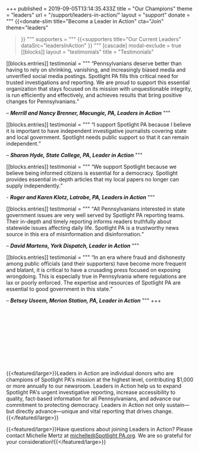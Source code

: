 +++
published = 2019-09-05T13:14:35.433Z
title = "Our Champions"
theme = "leaders"
url = "/support/leaders-in-action/"
layout = "support"
donate = """
{{<donate-slim
    title="Become a Leader in Action"
    cta="Join"
    theme="leaders"
>}}
"""
supporters = """
{{<supporters
  title="Our Current Leaders"
  dataSrc="leadersInAction"
>}}
"""
[cascade]
modal-exclude = true
[[blocks]]
layout = "testimonials"
title = "Testimonials"

[[blocks.entries]]
testimonial = """
  <q class="relative before:absolute before:content-['“'] before:text-5xl before:-ml-8 before:text-s-7 after:absolute after:content-['”'] after:text-5xl after:ml-2 after:text-s-7">Pennsylvanians deserve better than having to rely on shrinking, vanishing, and increasingly biased media and unverified social media postings.  Spotlight PA fills this critical need for trusted investigations and reporting.  We are proud to support this essential organization that stays focused on its mission with unquestionable integrity, is run efficiently and effectively, and achieves results that bring positive changes for Pennsylvanians.</q>
  
  *– **Merrill and Nancy Brenner, Macungie, PA, Leaders in Action*** 
"""

[[blocks.entries]]
testimonial = """
  <q class="relative before:absolute before:content-['“'] before:text-5xl before:-ml-8 before:text-s-7 after:absolute after:content-['”'] after:text-5xl after:ml-2 after:text-s-7">I support Spotlight PA because I believe it is important to have independent investigative journalists covering state and local government. Spotlight needs public support so that it can remain independent.</q>
  
  *– **Sharon Hyde, State College, PA, Leader in Action***
"""

[[blocks.entries]]
testimonial = """
  <q class="relative before:absolute before:content-['“'] before:text-5xl before:-ml-8 before:text-s-7 after:absolute after:content-['”'] after:text-5xl after:ml-2 after:text-s-7">We support Spotlight because we believe being informed citizens is essential for a democracy. Spotlight provides essential in-depth articles that my local papers no longer can supply independently.</q>
  
  *- **Roger and Karen Klotz, Latrobe, PA, Leaders in Action***
"""

[[blocks.entries]]
testimonial = """
  <q class="relative before:absolute before:content-['“'] before:text-5xl before:-ml-8 before:text-s-7 after:absolute after:content-['”'] after:text-5xl after:ml-2 after:text-s-7">All Pennsylvanians interested in state government issues are very well served by Spotlight PA reporting teams. Their in-depth and timely reporting informs readers truthfully about statewide issues affecting daily life. Spotlight PA is a trustworthy news source in this era of misinformation and disinformation.</q> 
  
  *– **David Martens, York Dispatch, Leader in Action***
  """

[[blocks.entries]]
testimonial = """
  <q class="relative before:absolute before:content-['“'] before:text-5xl before:-ml-8 before:text-s-7 after:absolute after:content-['”'] after:text-5xl after:ml-2 after:text-s-7">In an era where fraud and dishonesty among public officials (and their supporters) have become more frequent and blatant, it is critical to have a crusading press focused on exposing wrongdoing. This is especially true in Pennsylvania where regulations are lax or poorly enforced. The expertise and resources of Spotlight PA are essential to good government in this state.</q>
  
  *– **Betsey Useem, Merion Station, PA, Leader in Action***
"""
+++

<svg class=" w-52 h-26 float-right -mt-6 mb-2 ml-1 md:ml-2 md:w-auto md:h-52 xl:-mr-16">
  <use href="#leaders-in-action" />
</svg>

{{<featured/large>}}Leaders in Action are individual donors who are champions of Spotlight PA's mission at the highest level, contributing $1,000 or more annually to our newsroom. Leaders in Action help us to expand Spotlight PA's urgent investigative reporting, increase accessibility to quality, fact-based information for all Pennsylvanians, and advance our commitment to protecting democracy. Leaders in Action not only sustain—but directly advance—unique and vital reporting that drives change.{{</featured/large>}}

{{<featured/large>}}Have questions about joining Leaders in Action? Please contact Michelle Mertz at <a href="mailto:michelle@Spotlight PA.org">michelle@Spotlight PA.org</a>. We are so grateful for your consideration!{{</featured/large>}}